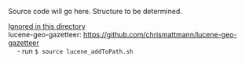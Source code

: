 Source code will go here. Structure to be determined.

<ins>Ignored in this directory</ins><br>
lucene-geo-gazetteer: https://github.com/chrismattmann/lucene-geo-gazetteer<br>
&emsp; \- run ```$ source lucene_addToPath.sh```
